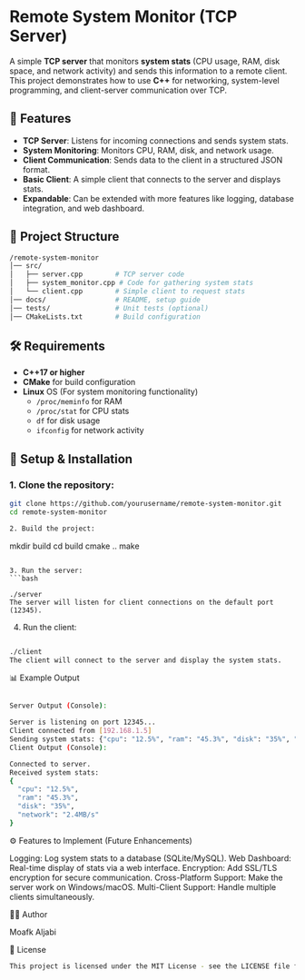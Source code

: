 # Remote System Monitor (TCP Server)

A simple **TCP server** that monitors **system stats** (CPU usage, RAM, disk space, and network activity) and sends this information to a remote client. This project demonstrates how to use **C++** for networking, system-level programming, and client-server communication over TCP.






## 🚀 Features

- **TCP Server**: Listens for incoming connections and sends system stats.
- **System Monitoring**: Monitors CPU, RAM, disk, and network usage.
- **Client Communication**: Sends data to the client in a structured JSON format.
- **Basic Client**: A simple client that connects to the server and displays stats.
- **Expandable**: Can be extended with more features like logging, database integration, and web dashboard.





## 📂 Project Structure
```bash
/remote-system-monitor
│── src/                  
│   ├── server.cpp        # TCP server code
│   ├── system_monitor.cpp # Code for gathering system stats
│   └── client.cpp        # Simple client to request stats
│── docs/                 # README, setup guide
│── tests/                # Unit tests (optional)
│── CMakeLists.txt        # Build configuration
```



## 🛠️ Requirements

- **C++17 or higher**  
- **CMake** for build configuration
- **Linux** OS (For system monitoring functionality)
  - `/proc/meminfo` for RAM
  - `/proc/stat` for CPU stats
  - `df` for disk usage
  - `ifconfig` for network activity
 


## 🚨 Setup & Installation


### 1. Clone the repository:

```bash
git clone https://github.com/yourusername/remote-system-monitor.git
cd remote-system-monitor
```


```bash
2. Build the project:
```

mkdir build
cd build
cmake ..
make
```

3. Run the server:
```bash

./server
The server will listen for client connections on the default port (12345).
```



4. Run the client:
```bash

./client
The client will connect to the server and display the system stats.
```



📊 Example Output
```bash

Server Output (Console):

Server is listening on port 12345...
Client connected from [192.168.1.5]
Sending system stats: {"cpu": "12.5%", "ram": "45.3%", "disk": "35%", "network": "2.4MB/s"}
Client Output (Console):

Connected to server.
Received system stats: 
{
  "cpu": "12.5%",
  "ram": "45.3%",
  "disk": "35%",
  "network": "2.4MB/s"
}
```


⚙️ Features to Implement (Future Enhancements)

Logging: Log system stats to a database (SQLite/MySQL).
Web Dashboard: Real-time display of stats via a web interface.
Encryption: Add SSL/TLS encryption for secure communication.
Cross-Platform Support: Make the server work on Windows/macOS.
Multi-Client Support: Handle multiple clients simultaneously.



👨‍💻 Author

Moafk Aljabi





📄 License

```bash
This project is licensed under the MIT License - see the LICENSE file for details.
```
